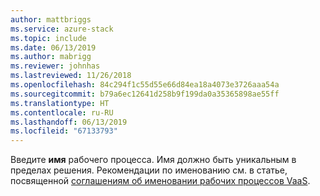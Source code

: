 ```yaml
---
author: mattbriggs
ms.service: azure-stack
ms.topic: include
ms.date: 06/13/2019
ms.author: mabrigg
ms.reviewer: johnhas
ms.lastreviewed: 11/26/2018
ms.openlocfilehash: 84c294f1c55d55e66d84ea18a4073e3726aaa54a
ms.sourcegitcommit: b79a6ec12641d258b9f199da0a35365898ae55ff
ms.translationtype: HT
ms.contentlocale: ru-RU
ms.lasthandoff: 06/13/2019
ms.locfileid: "67133793"
---
```

Введите **имя** рабочего процесса. Имя должно быть уникальным в пределах решения. Рекомендации по именованию см. в статье, посвященной [соглашениям об именовании рабочих процессов VaaS](../azure-stack-vaas-best-practice.md#naming-convention-for-vaas-workflows).